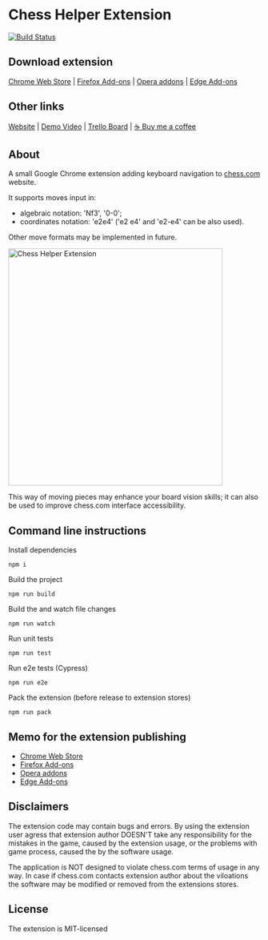 # Chess Helper Extension

[![Build Status](https://travis-ci.com/everyonesdesign/Chess-Helper.svg?branch=master)](https://travis-ci.com/everyonesdesign/Chess-Helper)

## Download extension

[Chrome Web Store](https://chrome.google.com/webstore/detail/bghaancnengidpcefpkbbppinjmfnlhh/)
|
[Firefox Add-ons](https://addons.mozilla.org/en-US/firefox/addon/chess-com-keyboard/)
|
[Opera addons](https://addons.opera.com/en/extensions/details/chesscom-keyboard/)
|
[Edge Add-ons](https://microsoftedge.microsoft.com/addons/detail/illcfglagdbmhknamgjfcpkkpdfddnno)

## Other links

[Website](http://everyonesdesign.ru/apps/chesscom-keyboard/)
|
[Demo Video](https://www.youtube.com/watch?v=C99DwXs6JNU)
|
[Trello Board](https://trello.com/b/xaiPLyB0)
|
[☕ Buy me a coffee](https://buymeacoff.ee/everyonesdesign)

## About

A small Google Chrome extension adding keyboard navigation to [chess.com](https://www.chess.com/) website.

It supports moves input in:

- algebraic notation: 'Nf3', '0-0';
- coordinates notation: 'e2e4' ('e2 e4' and 'e2-e4' can be also used).

Other move formats may be implemented in future.

<img src="https://i.imgur.com/ehN2pfT.png" alt="Chess Helper Extension" width=428 height=474>

This way of moving pieces may enhance your board vision skills; it can also be used to improve chess.com interface accessibility.


## Command line instructions

Install dependencies

```
npm i
```

Build the project

```
npm run build
```

Build the and watch file changes

```
npm run watch
```

Run unit tests

```
npm run test
```

Run e2e tests (Cypress)

```
npm run e2e
```

Pack the extension (before release to extension stores)

```
npm run pack
```

## Memo for the extension publishing

- [Chrome Web Store](https://chrome.google.com/webstore/developer/dashboard)
- [Firefox Add-ons](https://addons.mozilla.org/en-US/developers/)
- [Opera addons](https://addons.opera.com/developer/)
- [Edge Add-ons](https://partner.microsoft.com/en-us/dashboard/microsoftedge/overview)

## Disclaimers

The extension code may contain bugs and errors.
By using the extension user agress that extension author DOESN'T take
any responsibility for the mistakes in the game, caused by the extension usage,
or the problems with game process, caused the by the software usage.

The application is NOT designed to violate chess.com terms of usage in any way.
In case if chess.com contacts extension author about the viloations
the software may be modified or removed from the extensions stores.


## License

The extension is MIT-licensed
